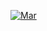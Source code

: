 [![Mar](https://travis-ci.com/Kalita-Roman/client-for-api.svg?token=y2hv587YmY4wgBBT8Cqr&branch=master)](https://travis-ci.com/Kalita-Roman/client-for-api)
